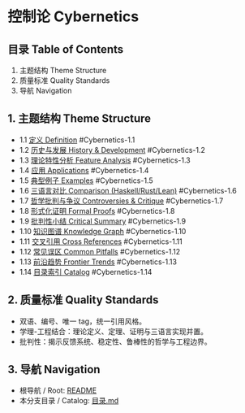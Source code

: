 # 控制论 Cybernetics

## 目录 Table of Contents

1. 主题结构 Theme Structure
2. 质量标准 Quality Standards
3. 导航 Navigation

## 1. 主题结构 Theme Structure

- 1.1 [定义 Definition](./definition.md) #Cybernetics-1.1
- 1.2 [历史与发展 History & Development](./history.md) #Cybernetics-1.2
- 1.3 [理论特性分析 Feature Analysis](./feature_analysis.md) #Cybernetics-1.3
- 1.4 [应用 Applications](./applications.md) #Cybernetics-1.4
- 1.5 [典型例子 Examples](./examples.md) #Cybernetics-1.5
- 1.6 [三语言对比 Comparison (Haskell/Rust/Lean)](./comparison.md) #Cybernetics-1.6
- 1.7 [哲学批判与争议 Controversies & Critique](./controversies.md) #Cybernetics-1.7
- 1.8 [形式化证明 Formal Proofs](./formal_proofs.md) #Cybernetics-1.8
- 1.9 [批判性小结 Critical Summary](./critical_summary.md) #Cybernetics-1.9
- 1.10 [知识图谱 Knowledge Graph](./knowledge_graph.mmd) #Cybernetics-1.10
- 1.11 [交叉引用 Cross References](./cross_references.md) #Cybernetics-1.11
- 1.12 [常见误区 Common Pitfalls](./common_pitfalls.md) #Cybernetics-1.12
- 1.13 [前沿趋势 Frontier Trends](./frontier_trends.md) #Cybernetics-1.13
- 1.14 [目录索引 Catalog](./目录.md) #Cybernetics-1.14

## 2. 质量标准 Quality Standards

- 双语、编号、唯一 tag，统一引用风格。
- 学理-工程结合：理论定义、定理、证明与三语言实现并置。
- 批判性：揭示反馈系统、稳定性、鲁棒性的哲学与工程边界。

## 3. 导航 Navigation

- 根导航 / Root: [README](../README.md)
- 本分支目录 / Catalog: [目录.md](./目录.md)
